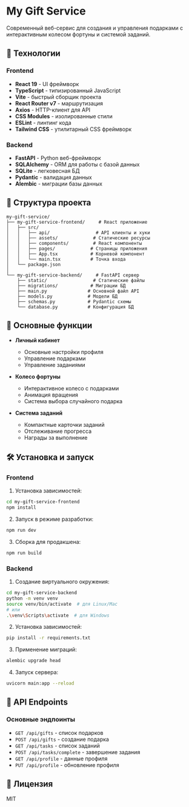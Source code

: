 # My Gift Service

Современный веб-сервис для создания и управления подарками с интерактивным колесом фортуны и системой заданий.

## 🚀 Технологии

### Frontend
- **React 19** - UI фреймворк
- **TypeScript** - типизированный JavaScript
- **Vite** - быстрый сборщик проекта
- **React Router v7** - маршрутизация
- **Axios** - HTTP-клиент для API
- **CSS Modules** - изолированные стили
- **ESLint** - линтинг кода
- **Tailwind CSS** - утилитарный CSS фреймворк

### Backend
- **FastAPI** - Python веб-фреймворк
- **SQLAlchemy** - ORM для работы с базой данных
- **SQLite** - легковесная БД
- **Pydantic** - валидация данных
- **Alembic** - миграции базы данных

## 📁 Структура проекта

```
my-gift-service/
├── my-gift-service-frontend/     # React приложение
│   ├── src/
│   │   ├── api/                 # API клиенты и хуки
│   │   ├── assets/             # Статические ресурсы
│   │   ├── components/         # React компоненты
│   │   ├── pages/             # Страницы приложения
│   │   ├── App.tsx            # Корневой компонент
│   │   └── main.tsx           # Точка входа
│   └── package.json
│
└── my-gift-service-backend/     # FastAPI сервер
    ├── static/                 # Статические файлы
    ├── migrations/            # Миграции БД
    ├── main.py               # Основной файл API
    ├── models.py             # Модели БД
    ├── schemas.py            # Pydantic схемы
    └── database.py           # Конфигурация БД
```

## 🎯 Основные функции

- **Личный кабинет**
  - Основные настройки профиля
  - Управление подарками
  - Управление заданиями

- **Колесо фортуны**
  - Интерактивное колесо с подарками
  - Анимация вращения
  - Система выбора случайного подарка

- **Система заданий**
  - Компактные карточки заданий
  - Отслеживание прогресса
  - Награды за выполнение

## 🛠 Установка и запуск

### Frontend

1. Установка зависимостей:
```bash
cd my-gift-service-frontend
npm install
```

2. Запуск в режиме разработки:
```bash
npm run dev
```

3. Сборка для продакшена:
```bash
npm run build
```

### Backend

1. Создание виртуального окружения:
```bash
cd my-gift-service-backend
python -m venv venv
source venv/bin/activate  # для Linux/Mac
# или
.\venv\Scripts\activate  # для Windows
```

2. Установка зависимостей:
```bash
pip install -r requirements.txt
```

3. Применение миграций:
```bash
alembic upgrade head
```

4. Запуск сервера:
```bash
uvicorn main:app --reload
```


## 📝 API Endpoints

### Основные эндпоинты

- `GET /api/gifts` - список подарков
- `POST /api/gifts` - создание подарка
- `GET /api/tasks` - список заданий
- `POST /api/tasks/complete` - завершение задания
- `GET /api/profile` - данные профиля
- `PUT /api/profile` - обновление профиля


## 📄 Лицензия

MIT 